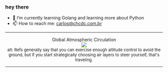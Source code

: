 ### hey there 

- :seedling: I’m currently learning Golang and learning more about Python
- :mailbox: How to reach me: carlos@chcdc.com.br


---


<!-- xkcd -->
<p align="center">Global Atmospheric Circulation</br><img src=https://imgs.xkcd.com/comics/global_atmospheric_circulation.png></br><font size =2>alt: Refs generally say that you can exercise enough altitude control to avoid the ground, but if you start strategically choosing air layers to steer yourself, that's traveling.</br></font></p></table></p> 


<!-- xkcd -->
---

